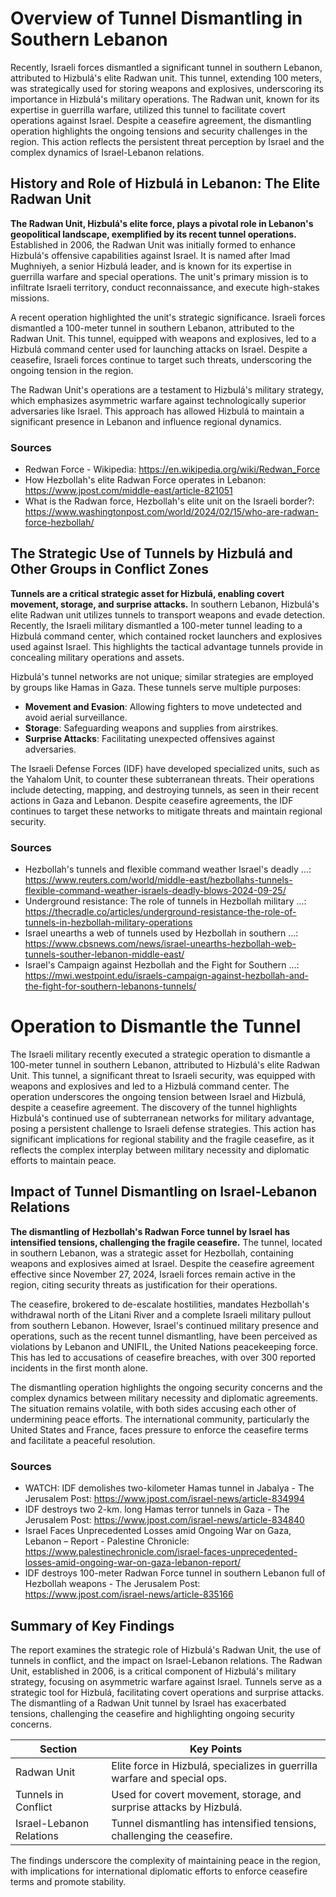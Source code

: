 # Overview of Tunnel Dismantling in Southern Lebanon

Recently, Israeli forces dismantled a significant tunnel in southern Lebanon, attributed to Hizbulá's elite Radwan unit. This tunnel, extending 100 meters, was strategically used for storing weapons and explosives, underscoring its importance in Hizbulá's military operations. The Radwan unit, known for its expertise in guerrilla warfare, utilized this tunnel to facilitate covert operations against Israel. Despite a ceasefire agreement, the dismantling operation highlights the ongoing tensions and security challenges in the region. This action reflects the persistent threat perception by Israel and the complex dynamics of Israel-Lebanon relations.

## History and Role of Hizbulá in Lebanon: The Elite Radwan Unit

**The Radwan Unit, Hizbulá's elite force, plays a pivotal role in Lebanon's geopolitical landscape, exemplified by its recent tunnel operations.** Established in 2006, the Radwan Unit was initially formed to enhance Hizbulá's offensive capabilities against Israel. It is named after Imad Mughniyeh, a senior Hizbulá leader, and is known for its expertise in guerrilla warfare and special operations. The unit's primary mission is to infiltrate Israeli territory, conduct reconnaissance, and execute high-stakes missions.

A recent operation highlighted the unit's strategic significance. Israeli forces dismantled a 100-meter tunnel in southern Lebanon, attributed to the Radwan Unit. This tunnel, equipped with weapons and explosives, led to a Hizbulá command center used for launching attacks on Israel. Despite a ceasefire, Israeli forces continue to target such threats, underscoring the ongoing tension in the region.

The Radwan Unit's operations are a testament to Hizbulá's military strategy, which emphasizes asymmetric warfare against technologically superior adversaries like Israel. This approach has allowed Hizbulá to maintain a significant presence in Lebanon and influence regional dynamics.

### Sources
- Redwan Force - Wikipedia: https://en.wikipedia.org/wiki/Redwan_Force
- How Hezbollah's elite Radwan Force operates in Lebanon: https://www.jpost.com/middle-east/article-821051
- What is the Radwan force, Hezbollah's elite unit on the Israeli border?: https://www.washingtonpost.com/world/2024/02/15/who-are-radwan-force-hezbollah/

## The Strategic Use of Tunnels by Hizbulá and Other Groups in Conflict Zones

**Tunnels are a critical strategic asset for Hizbulá, enabling covert movement, storage, and surprise attacks.** In southern Lebanon, Hizbulá's elite Radwan unit utilizes tunnels to transport weapons and evade detection. Recently, the Israeli military dismantled a 100-meter tunnel leading to a Hizbulá command center, which contained rocket launchers and explosives used against Israel. This highlights the tactical advantage tunnels provide in concealing military operations and assets.

Hizbulá's tunnel networks are not unique; similar strategies are employed by groups like Hamas in Gaza. These tunnels serve multiple purposes:
- **Movement and Evasion**: Allowing fighters to move undetected and avoid aerial surveillance.
- **Storage**: Safeguarding weapons and supplies from airstrikes.
- **Surprise Attacks**: Facilitating unexpected offensives against adversaries.

The Israeli Defense Forces (IDF) have developed specialized units, such as the Yahalom Unit, to counter these subterranean threats. Their operations include detecting, mapping, and destroying tunnels, as seen in their recent actions in Gaza and Lebanon. Despite ceasefire agreements, the IDF continues to target these networks to mitigate threats and maintain regional security.

### Sources
- Hezbollah's tunnels and flexible command weather Israel's deadly ...: https://www.reuters.com/world/middle-east/hezbollahs-tunnels-flexible-command-weather-israels-deadly-blows-2024-09-25/
- Underground resistance: The role of tunnels in Hezbollah military ...: https://thecradle.co/articles/underground-resistance-the-role-of-tunnels-in-hezbollah-military-operations
- Israel unearths a web of tunnels used by Hezbollah in southern ...: https://www.cbsnews.com/news/israel-unearths-hezbollah-web-tunnels-souther-lebanon-middle-east/
- Israel's Campaign against Hezbollah and the Fight for Southern ...: https://mwi.westpoint.edu/israels-campaign-against-hezbollah-and-the-fight-for-southern-lebanons-tunnels/

# Operation to Dismantle the Tunnel

The Israeli military recently executed a strategic operation to dismantle a 100-meter tunnel in southern Lebanon, attributed to Hizbulá's elite Radwan Unit. This tunnel, a significant threat to Israeli security, was equipped with weapons and explosives and led to a Hizbulá command center. The operation underscores the ongoing tension between Israel and Hizbulá, despite a ceasefire agreement. The discovery of the tunnel highlights Hizbulá's continued use of subterranean networks for military advantage, posing a persistent challenge to Israeli defense strategies. This action has significant implications for regional stability and the fragile ceasefire, as it reflects the complex interplay between military necessity and diplomatic efforts to maintain peace.

## Impact of Tunnel Dismantling on Israel-Lebanon Relations

**The dismantling of Hezbollah's Radwan Force tunnel by Israel has intensified tensions, challenging the fragile ceasefire.** The tunnel, located in southern Lebanon, was a strategic asset for Hezbollah, containing weapons and explosives aimed at Israel. Despite the ceasefire agreement effective since November 27, 2024, Israeli forces remain active in the region, citing security threats as justification for their operations.

The ceasefire, brokered to de-escalate hostilities, mandates Hezbollah's withdrawal north of the Litani River and a complete Israeli military pullout from southern Lebanon. However, Israel's continued military presence and operations, such as the recent tunnel dismantling, have been perceived as violations by Lebanon and UNIFIL, the United Nations peacekeeping force. This has led to accusations of ceasefire breaches, with over 300 reported incidents in the first month alone.

The dismantling operation highlights the ongoing security concerns and the complex dynamics between military necessity and diplomatic agreements. The situation remains volatile, with both sides accusing each other of undermining peace efforts. The international community, particularly the United States and France, faces pressure to enforce the ceasefire terms and facilitate a peaceful resolution.

### Sources
- WATCH: IDF demolishes two-kilometer Hamas tunnel in Jabalya - The Jerusalem Post: https://www.jpost.com/israel-news/article-834994
- IDF destroys two 2-km. long Hamas terror tunnels in Gaza - The Jerusalem Post: https://www.jpost.com/israel-news/article-834840
- Israel Faces Unprecedented Losses amid Ongoing War on Gaza, Lebanon – Report - Palestine Chronicle: https://www.palestinechronicle.com/israel-faces-unprecedented-losses-amid-ongoing-war-on-gaza-lebanon-report/
- IDF destroys 100-meter Radwan Force tunnel in southern Lebanon full of Hezbollah weapons - The Jerusalem Post: https://www.jpost.com/israel-news/article-835166

## Summary of Key Findings

The report examines the strategic role of Hizbulá's Radwan Unit, the use of tunnels in conflict, and the impact on Israel-Lebanon relations. The Radwan Unit, established in 2006, is a critical component of Hizbulá's military strategy, focusing on asymmetric warfare against Israel. Tunnels serve as a strategic tool for Hizbulá, facilitating covert operations and surprise attacks. The dismantling of a Radwan Unit tunnel by Israel has exacerbated tensions, challenging the ceasefire and highlighting ongoing security concerns.

| Section                      | Key Points                                                                 |
|------------------------------|----------------------------------------------------------------------------|
| Radwan Unit                  | Elite force in Hizbulá, specializes in guerrilla warfare and special ops.  |
| Tunnels in Conflict          | Used for covert movement, storage, and surprise attacks by Hizbulá.        |
| Israel-Lebanon Relations     | Tunnel dismantling has intensified tensions, challenging the ceasefire.    |

The findings underscore the complexity of maintaining peace in the region, with implications for international diplomatic efforts to enforce ceasefire terms and promote stability.